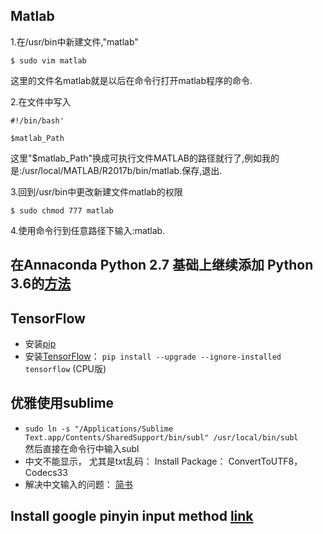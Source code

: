 ## Matlab
1.在/usr/bin中新建文件,"matlab"

`$ sudo vim matlab`

这里的文件名matlab就是以后在命令行打开matlab程序的命令.

2.在文件中写入
```
#!/bin/bash'

$matlab_Path
```

这里"$matlab_Path"换成可执行文件MATLAB的路径就行了,例如我的是:/usr/local/MATLAB/R2017b/bin/matlab.保存,退出.

3.回到/usr/bin中更改新建文件matlab的权限

`$ sudo chmod 777 matlab`

4.使用命令行到任意路径下输入:matlab.


## 在Annaconda Python 2.7 基础上继续添加 Python 3.6的[方法](https://conda.io/docs/user-guide/tasks/manage-python.html)

## TensorFlow 
- 安装[pip](https://pip.pypa.io/en/latest/installing/#id7)
- 安装[TensorFlow](https://zhuanlan.zhihu.com/p/24055668)： `pip install --upgrade --ignore-installed tensorflow` (CPU版)

## 优雅使用sublime
- `sudo ln -s "/Applications/Sublime Text.app/Contents/SharedSupport/bin/subl" /usr/local/bin/subl`  
然后直接在命令行中输入subl
- 中文不能显示， 尤其是txt乱码： Install Package： ConvertToUTF8， Codecs33
- 解决中文输入的问题： [简书](https://www.jianshu.com/p/bf05fb3a4709)

## Install google pinyin input method [link](https://blog.csdn.net/zhuyucheng123/article/details/53184490)  
